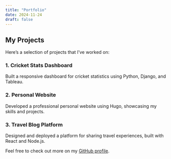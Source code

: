 ```yaml
---
title: "Portfolio"
date: 2024-11-24
draft: false
---
```


## My Projects

Here’s a selection of projects that I’ve worked on:

### 1. **Cricket Stats Dashboard**  
Built a responsive dashboard for cricket statistics using Python, Django, and Tableau.

### 2. **Personal Website**  
Developed a professional personal website using Hugo, showcasing my skills and projects.

### 3. **Travel Blog Platform**  
Designed and deployed a platform for sharing travel experiences, built with React and Node.js.

Feel free to check out more on my [GitHub profile](https://github.com/ranashekhar192).
